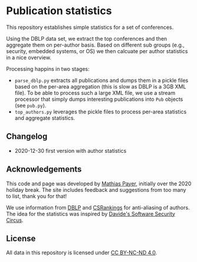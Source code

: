 # Publication statistics

This repository establishes simple statistics for a set of conferences.

Using the DBLP data set, we extract the top conferences and then aggregate them
on per-author basis. Based on different sub groups (e.g., security, embedded
systems, or OS) we then calcuate per author statistics in a nice overview.

Processing happins in two stages:

* `parse_dblp.py` extracts all publications and dumps them in a pickle files
  based on the per-area aggregation (this is slow as DBLP is a 3GB XML file).
  To be able to process such a large XML file, we use a stream processor that
  simply dumps interesting publications into `Pub` objects (see `pub.py`).
* `top_authors.py` leverages the pickle files to process per-area statistics
  and aggregate statistics.


## Changelog

* 2020-12-30 first version with author statistics


## Acknowledgements

This code and page was developed by [Mathias Payer](https://nebelwelt.net),
initially over the 2020 holiday break. The site includes feedback and
suggestions from too many to list, thank you for that!

We use information from [DBLP](https://dblp.org/xml/) and
[CSRankings](https://raw.githubusercontent.com/emeryberger/CSrankings/gh-pages/dblp-aliases.csv)
for anti-aliasing of authors. The idea for the statistics was inspired by
[Davide's Software Security Circus](http://s3.eurecom.fr/~balzarot/notes/top4_2019/).


## License

All data in this repository is licensed under 
[CC BY-NC-ND 4.0](https://creativecommons.org/licenses/by-nc-nd/4.0/).